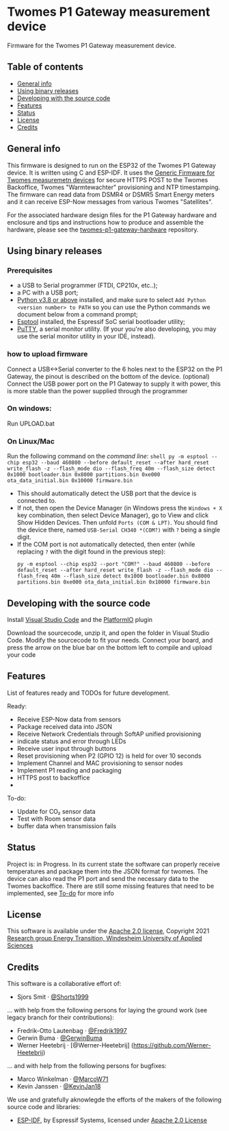 # Twomes P1 Gateway measurement device
Firmware for the Twomes P1 Gateway measurement device.

## Table of contents
* [General info](#general-info)
* [Using binary releases](#using-binaries-releases)
* [Developing with the source code ](#developing-with-the-source-code) 
* [Features](#features)
* [Status](#status)
* [License](#license)
* [Credits](#credits)

## General info
This firmware is designed to run on the ESP32 of the Twomes P1 Gateway device. It is written using C and ESP-IDF. It uses the [Generic Firmware for Twomes measuremetn devices](https://github.com/energietransitie/twomes-generic-esp-firmware) for secure HTTPS POST to the Twomes Backoffice, Twomes "Warmtewachter" provisioning and NTP timestamping.
The firmware can read data from DSMR4 or DSMR5 Smart Energy meters and it can receive ESP-Now messages from various Twomes "Satellites".

For the associated hardware design files for the P1 Gateway hardware and enclosure and tips and instructions how to produce and assemble the hardware, please see the [twomes-p1-gateway-hardware](https://github.com/energietransitie/twomes-p1-gateway-hardware) repository. 

## Using binary releases
### Prerequisites
*	a USB to Serial programmer (FTDI, CP210x, etc..);
*	a PC with a USB port;
*	[Python v3.8 or above](https://www.python.org/downloads/) installed, and make sure to select `Add Python <version number> to PATH` so you can use the Python commands we document below from a command prompt;
*	[Esptool](https://github.com/espressif/esptool) installed, the Espressif SoC serial bootloader utility;
*	[PuTTY](https://www.chiark.greenend.org.uk/~sgtatham/putty/), a serial monitor utility. (If your you're also developing, you may use the serial monitor utility in your IDE, instead).

### how to upload firmware

Connect a USB<->Serial converter to the 6 holes next to the ESP32 on the P1 Gateway, the pinout is described on the bottom of the device. 
(optional) Connect the USB power port on the P1 Gateway to supply it with power, this is more stable than the power supplied through the programmer

### On windows:
Run UPLOAD.bat 


### On Linux/Mac
Run the following command on the _command line_:
	```shell
	py -m esptool --chip esp32 --baud 460800 --before default_reset --after hard_reset write_flash -z --flash_mode dio --flash_freq 40m --flash_size detect 0x1000 bootloader.bin 0x8000 partitions.bin 0xe000 ota_data_initial.bin 0x10000 firmware.bin  
	```
*	This should automatically detect the USB port that the device is connected to.
*	If not, then open the Device Manager (in Windows press the `Windows + X` key combination, then select Device Manager), go to View and click Show Hidden Devices. Then unfold `Ports (COM & LPT)`. You should find the device there, named `USB-Serial CH340 *(COM?)` with `?` being a single digit.  
*	If the COM port is not automatically detected, then enter (while replacing `?` with the digit found in the previous step): 
	```shell
	py -m esptool --chip esp32 --port "COM?" --baud 460800 --before default_reset --after hard_reset write_flash -z --flash_mode dio --flash_freq 40m --flash_size detect 0x1000 bootloader.bin 0x8000 partitions.bin 0xe000 ota_data_initial.bin 0x10000 firmware.bin
	```

## Developing with the source code 
Install [Visual Studio Code](https://code.visualstudio.com/) and the [PlatformIO](https://platformio.org/platformio-ide) plugin

Download the sourcecode, unzip it, and open the folder in Visual Studio Code.
Modify the sourcecode to fit your needs. Connect your board, and press the arrow on the blue bar on the bottom left to compile and upload your code

## Features
List of features ready and TODOs for future development. 

Ready:
* Receive ESP-Now data from sensors
* Package received data into JSON
* Receive Network Credentials through SoftAP unified provisioning
* indicate status and error through LEDs
* Receive user input through buttons
* Reset provisioning when P2 (GPIO 12) is held for over 10 seconds
* Implement Channel and MAC provisioning to sensor nodes
* Implement P1 reading and packaging
* HTTPS post to backoffice
* 
To-do:
* Update for CO₂ sensor data
* Test with Room sensor data
* buffer data when transmission fails

## Status
Project is: in Progress.
In its current state the software can properly receive temperatures and package them into the JSON format for twomes. The device can also read the P1 port and send the necessary data to the Twomes backoffice.
There are still some missing features that need to be implemented, see [To-do](#features) for more info

## License
This software is available under the [Apache 2.0 license](./LICENSE.md), Copyright 2021 [Research group Energy Transition, Windesheim University of Applied Sciences](https://windesheim.nl/energietransitie) 

## Credits
This software is a collaborative effort of:
* Sjors Smit ·  [@Shorts1999](https://github.com/Shorts1999)

... with help from the following persons for laying the ground work (see legacy branch for their contributions):
* Fredrik-Otto Lautenbag ·  [@Fredrik1997](https://github.com/Fredrik1997)
* Gerwin Buma ·  [@GerwinBuma](https://github.com/GerwinBuma) 
* Werner Heetebrij ·  [@Werner-Heetebrij] (https://github.com/Werner-Heetebrij)

... and with help from the following persons for bugfixes:
* Marco Winkelman · [@MarcoW71](https://github.com/MarcoW71)
* Kevin Janssen · [@KevinJan18](https://github.com/KevinJan18)

We use and gratefully aknowlegde the efforts of the makers of the following source code and libraries:
* [ESP-IDF](https://github.com/espressif/esp-idf), by Espressif Systems, licensed under [Apache 2.0 License](https://github.com/espressif/esp-idf/blob/master/LICENSE)
